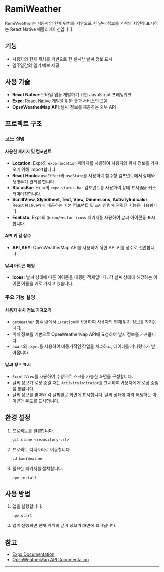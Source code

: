 # RamiWeather

RamiWeather는 사용자의 현재 위치를 기반으로 한 날씨 정보를 가져와 화면에 표시하는 React Native 애플리케이션입니다.

## 기능

- 사용자의 현재 위치를 기반으로 한 실시간 날씨 정보 표시
- 일주일간의 일기 예보 제공

## 사용 기술

- **React Native**: 모바일 앱을 개발하기 위한 JavaScript 프레임워크
- **Expo**: React Native 개발을 위한 툴과 서비스의 모음
- **OpenWeatherMap API**: 날씨 정보를 제공하는 외부 API

## 프로젝트 구조

### 코드 설명

#### 사용한 패키지 및 컴포넌트
- **Location**: Expo의 `expo-location` 패키지를 사용하여 사용자의 위치 정보를 가져오기 위해 import합니다.
- **React Hooks**: `useEffect`와 `useState`를 사용하여 함수형 컴포넌트에서 상태와 생명주기 관리를 합니다.
- **StatusBar**: Expo의 `expo-status-bar` 컴포넌트를 사용하여 상태 표시줄을 커스터마이징합니다.
- **ScrollView, StyleSheet, Text, View, Dimensions, ActivityIndicator**: React Native에서 제공하는 기본 컴포넌트 및 스타일링에 관련된 기능을 사용합니다.
- **Fontisto**: Expo의 `@expo/vector-icons` 패키지를 사용하여 날씨 아이콘을 표시합니다.

#### API 키 및 상수
- **API_KEY**: OpenWeatherMap API를 사용하기 위한 API 키를 상수로 선언합니다.

#### 날씨 아이콘 매핑
- **Icons**: 날씨 상태에 따른 아이콘을 매핑한 객체입니다. 각 날씨 상태에 해당하는 아이콘 이름을 키로 가지고 있습니다.

### 주요 기능 설명

#### 사용자 위치 정보 가져오기
- `getWeather` 함수 내에서 `Location`을 사용하여 사용자의 현재 위치 정보를 가져옵니다.
- 위치 정보를 기반으로 OpenWeatherMap API에 요청하여 날씨 정보를 가져옵니다.
- `await`와 `async`를 사용하여 비동기적인 작업을 처리하고, 데이터를 기다렸다가 받아옵니다.

#### 날씨 정보 표시
- `ScrollView`를 사용하여 수평으로 스크롤 가능한 화면을 구성합니다.
- 날씨 정보가 로딩 중일 때는 `ActivityIndicator`를 표시하여 사용자에게 로딩 중임을 알립니다.
- 날씨 정보를 받아와 각 날짜별로 화면에 표시합니다. 날씨 상태에 따라 해당하는 아이콘과 온도를 표시합니다.

## 환경 설정

1. 프로젝트를 클론합니다.
   ```
   git clone <repository-url>
   ```

2. 프로젝트 디렉토리로 이동합니다.
   ```
   cd RamiWeather
   ```

3. 필요한 패키지를 설치합니다.
   ```
   npm install
   ```

## 사용 방법

1. 앱을 실행합니다.
   ```
   npm start
   ```
2. 앱이 실행되면 현재 위치의 날씨 정보가 화면에 표시됩니다.

## 참고

- [Expo Documentation](https://docs.expo.dev/)
- [OpenWeatherMap API Documentation](https://openweathermap.org/api)

---
